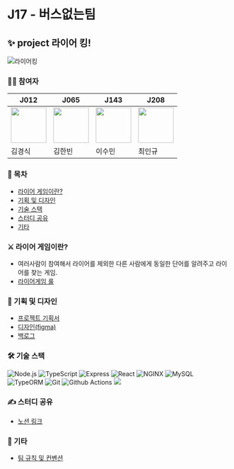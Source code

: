 # J17 - 버스없는팀
## ✨ project 라이어 킹!
![라이어킹](https://user-images.githubusercontent.com/75592009/139189863-fe41eb9e-8cb3-4739-b279-d81ba4c783e4.jpg)

### 🙍‍♂️ 참여자

|J012|J065|J143|J208|
|-|-|-|-|
|<img src="https://avatars.githubusercontent.com/u/83746849?s=64&v=4" width="80px" height="80px">|<img src="https://avatars.githubusercontent.com/u/15135565?s=64&v=4" width="80px" height="80px">|<img src="https://avatars.githubusercontent.com/u/87405529?s=64&v=4" width="80px" height="80px">|<img src="https://avatars.githubusercontent.com/u/75592009?s=64&v=4" width="80px" height="80px">|
|김경식|김한빈|이수민|최인규|

### 📑 목차
- [라이어 게임이란?](#⚔️-라이어-게임이란?)
- [기획 및 디자인](#🎨-기획-및-디자인)
- [기술 스택](#🛠️-기술-스택)
- [스터디 공유](#✍️-스터디-공유)
- [기타](#📌-기타)

### ⚔️ 라이어 게임이란?
- 여러사람이 참여해서 라이어를 제외한 다른 사람에게 동일한 단어를 알려주고 라이어를 찾는 게임.
- [라이어게임 룰](https://m.blog.naver.com/madidaacc/221963552615)

### 🎨 기획 및 디자인
- [프로젝트 기획서](https://github.com/boostcampwm-2021/WEB17/wiki/%ED%94%84%EB%A1%9C%EC%A0%9D%ED%8A%B8-%EA%B8%B0%ED%9A%8D%EC%84%9C)
- [디자인(figma)](https://www.figma.com/file/L87pZSl2LScAcMvAz7hrgX/Web17-%EB%B2%84%EC%8A%A4%EC%97%86%EB%8A%94%ED%8C%80)
- [백로그](https://docs.google.com/spreadsheets/d/1cC2TxJ4erFBsuq4bkKqv3V4KO6FwedPEPYoUufhIlGM/edit#gid=0)

### 🛠️ 기술 스택
![Node.js](https://img.shields.io/badge/Node.js-v14.18.1-%23339933?style=flat&logo=Node.js&logoColor=white) ![TypeScript](https://img.shields.io/badge/TypeScript-%233178C6?style=flat&logo=TypeScript&logoColor=white) ![Express](https://img.shields.io/badge/Express-v4.16.1-%23000000?style=flat&logo=Express&logoColor=white) 
![React](https://img.shields.io/badge/React-%2361DAFB?style=flat&logo=React&logoColor=white) ![NGINX](https://img.shields.io/badge/NGINX-%23009639?style=flat&logo=NGINX&logoColor=white) ![MySQL](https://img.shields.io/badge/MySQL-%234479A1?style=flat&logo=MySQL&logoColor=white) ![TypeORM](https://img.shields.io/badge/TypeORM-f36c21) 
![Git](https://img.shields.io/badge/Git-%23F05032?style=flat&logo=Git&logoColor=white) ![Github Actions](https://img.shields.io/badge/Github%20Actions-%232088FF?style=flat&logo=Github%20Actions&logoColor=white) <img src="https://img.shields.io/badge/Naver_Cloud_Platform-0.0.0-03C75A?logo=Naver">

### ✍️ 스터디 공유
- [노션 링크](https://diligent-yak-42a.notion.site/J17-e6a96c803671471aad45473f83f1468b)

### 📌 기타
- [팀 규칙 및 컨벤션](https://github.com/boostcampwm-2021/WEB17/wiki/%ED%8C%80-%EA%B7%9C%EC%B9%99)
